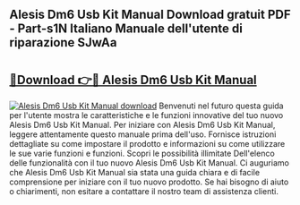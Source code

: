 ## Alesis Dm6 Usb Kit Manual Download gratuit PDF - Part-s1N Italiano Manuale dell'utente di riparazione SJwAa

# <h2><a href="http://dfggcs.blite.top/?on=Alesis+Dm6+Usb+Kit+Manual">🔗Download 👉🔴 Alesis Dm6 Usb Kit Manual</a></h2>

[![Alesis Dm6 Usb Kit Manual download](https://i.imgur.com/lujVjoI.png)](http://dfggcs.blite.top/?on=Alesis+Dm6+Usb+Kit+Manual)
Benvenuti nel futuro questa guida per l'utente mostra le caratteristiche e le funzioni innovative del tuo nuovo Alesis Dm6 Usb Kit Manual. Per iniziare con Alesis Dm6 Usb Kit Manual, leggere attentamente questo manuale prima dell'uso. Fornisce istruzioni dettagliate su come impostare il prodotto e informazioni su come utilizzare le sue varie funzioni e funzioni. Scopri le possibilità illimitate Dell'elenco delle funzionalità con il tuo nuovo Alesis Dm6 Usb Kit Manual. Ci auguriamo che Alesis Dm6 Usb Kit Manual sia stata una guida chiara e di facile comprensione per iniziare con il tuo nuovo prodotto. Se hai bisogno di aiuto o chiarimenti, non esitare a contattare il nostro team di assistenza clienti.
